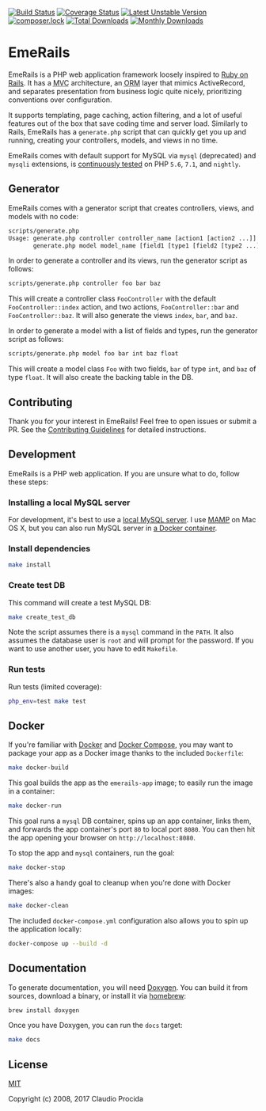 [![Build Status](https://travis-ci.org/emeraldion/emerails.svg?branch=master)](https://travis-ci.org/emeraldion/emerails)
[![Coverage Status](https://coveralls.io/repos/github/emeraldion/emerails/badge.svg?branch=master)](https://coveralls.io/github/emeraldion/emerails?branch=master)
[![Latest Unstable Version](https://poser.pugx.org/emeraldion/emerails/v/unstable)](https://packagist.org/packages/emeraldion/emerails)
[![composer.lock](https://poser.pugx.org/emeraldion/emerails/composerlock)](https://packagist.org/packages/emeraldion/emerails)
[![Total Downloads](https://poser.pugx.org/emeraldion/emerails/downloads)](https://packagist.org/packages/emeraldion/emerails)
[![Monthly Downloads](https://poser.pugx.org/emeraldion/emerails/d/monthly)](https://packagist.org/packages/emeraldion/emerails)

# EmeRails

EmeRails is a PHP web application framework loosely inspired to
[Ruby on Rails](http://www.rubyonrails.org).
It has a <acronym title="Model View Controller">MVC</acronym> architecture, an
<acronym title="Object Relational Mapping">ORM</acronym> layer that mimics ActiveRecord, and separates
presentation from business logic quite nicely, prioritizing conventions over configuration.

It supports templating, page caching, action filtering, and a lot of useful features out of the box
that save coding time and server load. Similarly to Rails, EmeRails has a `generate.php` script that
can quickly get you up and running, creating your controllers, models, and views in no time.

EmeRails comes with default support for MySQL via `mysql` (deprecated) and `mysqli` extensions, is
[continuously tested](https://travis-ci.org/emeraldion/emerails) on PHP `5.6`, `7.1`, and `nightly`.

## Generator

EmeRails comes with a generator script that creates controllers, views, and models with no code:

```sh
scripts/generate.php
Usage: generate.php controller controller_name [action1 [action2 ...]]
       generate.php model model_name [field1 [type1 [field2 [type2 ...]]]]
```

In order to generate a controller and its views, run the generator script as follows:

```sh
scripts/generate.php controller foo bar baz
```

This will create a controller class `FooController` with the default `FooController::index` action,
and two actions, `FooController::bar` and `FooController::baz`.
It will also generate the views `index`, `bar`, and `baz`.

In order to generate a model with a list of fields and types, run the generator script as follows:

```sh
scripts/generate.php model foo bar int baz float
```

This will create a model class `Foo` with two fields, `bar` of type `int`, and `baz` of type `float`.
It will also create the backing table in the DB.

## Contributing

Thank you for your interest in EmeRails! Feel free to open issues or submit a PR.
See the [Contributing Guidelines](https://github.com/emeraldion/emerails/blob/master/CONTRIBUTING.md)
for detailed instructions.


## Development

EmeRails is a PHP web application. If you are unsure what to do, follow these steps:

### Installing a local MySQL server

For development, it's best to use a
[local MySQL server](https://dev.mysql.com/doc/mysql-getting-started/).
I use [MAMP](https://www.mamp.info/) on Mac OS X, but you can also run MySQL server in
[a Docker container](https://hub.docker.com/r/mysql/mysql-server/).

### Install dependencies

```sh
make install
```

### Create test DB

This command will create a test MySQL DB: 

```sh
make create_test_db
```

Note the script assumes there is a `mysql` command in the `PATH`. It also assumes the database user is
`root` and will prompt for the password. If you want to use another user, you have to edit `Makefile`.

### Run tests

Run tests (limited coverage):

```sh
php_env=test make test
```

## Docker

If you're familiar with [Docker](https://docs.docker.com/engine/) and [Docker Compose](), you may want
to package your app as a Docker image thanks to the included `Dockerfile`:

```sh
make docker-build
```

This goal builds the app as the `emerails-app` image; to easily run the image in a container:

```sh
make docker-run
```

This goal runs a `mysql` DB container, spins up an app container, links them, and forwards the app container's port `80` to local port `8080`. You can then hit the app opening your browser on `http://localhost:8080`.

To stop the app and `mysql` containers, run the goal:

```sh
make docker-stop
```

There's also a handy goal to cleanup when you're done with Docker images:

```sh
make docker-clean
```

The included `docker-compose.yml` configuration also allows you to spin up the application locally:

```sh
docker-compose up --build -d
```

## Documentation

To generate documentation, you will need [Doxygen](https://github.com/doxygen/doxygen.git).
You can build it from sources, download a binary, or install it via [homebrew](http://brew.sh/):

```sh
brew install doxygen
```

Once you have Doxygen, you can run the `docs` target:

```sh
make docs
```

## License

[MIT](http://opensource.org/licenses/MIT)

Copyright (c) 2008, 2017 Claudio Procida

